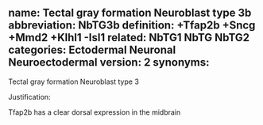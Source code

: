 name: Tectal gray formation Neuroblast type 3b
abbreviation: NbTG3b
definition: +Tfap2b +Sncg +Mmd2 +Klhl1 -Isl1
related: NbTG1 NbTG NbTG2
categories: Ectodermal Neuronal Neuroectodermal
version: 2
synonyms:
---

Tectal gray formation Neuroblast type 3

Justification:

Tfap2b has a clear dorsal expression in the midbrain
